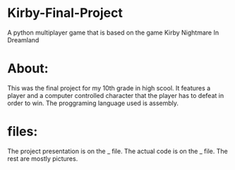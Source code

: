 # Kirby-Final-Project
A python multiplayer game that is based on the game Kirby Nightmare In Dreamland

# About:
This was the final project for my 10th grade in high scool.
It features a player and a computer controlled character that the player has to defeat in order to win.
The proggraming language used is assembly.

# files:
The project presentation is on the _ file.
The actual code is on the _ file.
The rest are mostly pictures.
